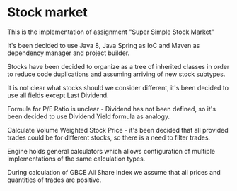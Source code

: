 # Stock market

This is the implementation of assignment "Super Simple Stock Market"

It's been decided to use Java 8, Java Spring as IoC and Maven as dependency manager and project builder.

Stocks have been decided to organize as a tree of inherited classes in order to reduce code duplications and assuming arriving of new stock subtypes.

It is not clear what stocks should we consider different, it's been decided to use all fields except Last Dividend.

Formula for P/E Ratio is unclear - Dividend has not been defined, so it's been decided to use Dividend Yield formula as analogy.

Calculate Volume Weighted Stock Price - it's been decided that all provided trades could be for different stocks, so there is a need to filter trades.

Engine holds general calculators which allows configuration of multiple implementations of the same calculation types.

During calculation of GBCE All Share Index we assume that all prices and quantities of trades are positive.
